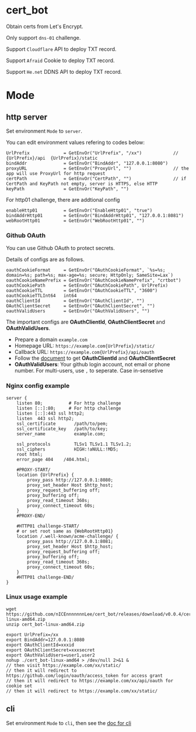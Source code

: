 # cert_bot
Obtain certs from Let's Encrypt.

Only support `dns-01` challenge.

Support `Cloudflare` API to deploy TXT record.

Support `Afraid` Cookie to deploy TXT record.

Support `He.net` DDNS API to deploy TXT record.

# Mode
## http server
Set environment `Mode` to `server`.

You can edit environment values refering to codes below:
```
UrlPrefix             = GetEnvOr("UrlPrefix", "/xx")            // {UrlPrefix}/api  {UrlPrefix}/static 
bindAddr              = GetEnvOr("BindAddr", "127.0.0.1:8080")
proxyURL              = GetEnvOr("ProxyUrl", "")                // the app will use ProxyUrl for http request
certPath              = GetEnvOr("CertPath", "")                // if CertPath and KeyPath not empty, server is HTTPS, else HTTP
keyPath               = GetEnvOr("KeyPath", "")
```

For http01 challenge, there are addtional config
```
enableHttp01          = GetEnvOr("EnableHttp01", "true")
bindAddrHttp01        = GetEnvOr("BindAddrHttp01", "127.0.0.1:8081")
webRootHttp01         = GetEnvOr("WebRootHttp01", "")
```

### Github OAuth
You can use Github OAuth to protect secrets.

Details of configs are as follows.
```
oauthCookieFormat     = GetEnvOr("OAuthCookieFormat", `%s=%s; domain=%s; path=%s; max-age=%s; secure; HttpOnly; SameSite=Lax`)
oauthCookieNamePrefix = GetEnvOr("OAuthCookieNamePrefix", "crtbot")
oauthCookiePath       = GetEnvOr("OAuthCookiePath", UrlPrefix)
oauthCookieTTL        = GetEnvOr("OAuthCookieTTL", "3600")
oauthCookieTTLInt64   int64
oauthClientId         = GetEnvOr("OAuthClientId", "")
OAuthClientSecret     = GetEnvOr("OAuthClientSecret", "")
oauthValidUsers       = GetEnvOr("OAuthValidUsers", "")
```

The important configs are **OAuthClientId**, **OAuthClientSecret** and **OAuthValidUsers**.

+ Prepare a domain `example.com`
+ Homepage URL: `https://example.com{UrlPrefix}/static/`
+ Callback URL: `https://example.com{UrlPrefix}/api/oauth`
+ Follow the [document](https://docs.github.com/en/developers/apps/building-oauth-apps/creating-an-oauth-app) to get **OAuthClientId** and **OAuthClientSecret**
+ **OAuthValidUsers**: Your github login account, not email or phone number. For multi-users, use `,` to seperate. Case in-sensetive


### Nginx config example

```
server {
    listen 80;          # For http challenge
    listen [::]:80;     # For http challenge
    listen [::]:443 ssl http2;
    listen  443 ssl http2;
    ssl_certificate       /path/to/pem;
    ssl_certificate_key   /path/to/key;
    server_name           example.com;
    
    ssl_protocols         TLSv1 TLSv1.1 TLSv1.2;
    ssl_ciphers           HIGH:!aNULL:!MD5;
    root html;
    error_page 404    /404.html;
    
    #PROXY-START/
    location {UrlPrefix} {
        proxy_pass http://127.0.0.1:8080;
        proxy_set_header Host $http_host;
        proxy_request_buffering off;
        proxy_buffering off;
        proxy_read_timeout 360s;
        proxy_connect_timeout 60s;
    }
    #PROXY-END/

    #HTTP01 challenge-START/
    # or set root same as {WebRootHttp01}
    location /.well-known/acme-challenge/ {
        proxy_pass http://127.0.0.1:8081;
        proxy_set_header Host $http_host;
        proxy_request_buffering off;
        proxy_buffering off;
        proxy_read_timeout 360s;
        proxy_connect_timeout 60s;
    }
    #HTTP01 challenge-END/
}
```

### Linux usage example
```
wget https://github.com/nICEnnnnnnnLee/cert_bot/releases/download/v0.0.4/cert_bot-linux-amd64.zip
unzip cert_bot-linux-amd64.zip

export UrlPrefix=/xx
export BindAddr=127.0.0.1:8080
export OAuthClientId=xxxid
export OAuthClientSecret=xxxsecret
export OAuthValidUsers=user1,user2
nohup ./cert_bot-linux-amd64 > /dev/null 2>&1 &
// then visit https://example.com/xx/static/ 
// then it will redirect to https://github.com/login/oauth/access_token for access grant
// then it will redirect to https://example.com/xx/api/oauth for cookie set
// then it will redirect to https://example.com/xx/static/
```

## cli
Set environment `Mode` to `cli`, then see the [doc for cli](/README_CLI.md)

